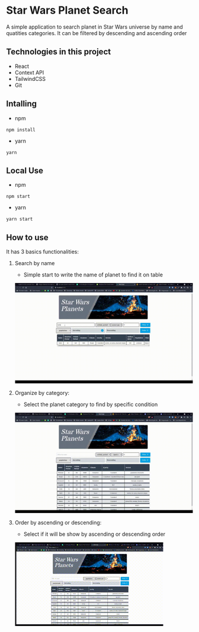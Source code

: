# Star Wars Planet Search

A simple application to search planet in Star Wars universe by name and quatities categories. It can be filtered by descending and ascending order

## Technologies in this project
- React
- Context API
- TailwindCSS
- Git

## Intalling
- npm
```
npm install
```

- yarn
```
yarn
```

## Local Use
- npm
```
npm start
```

- yarn
``` 
yarn start
```

## How to use
It has 3 basics functionalities:
1. Search by name
    - Simple start to write the name of planet to find it on table
    
    ![Searching by name](/search-by-name.gif)
2. Organize by category:
    - Select the planet category to find by specific condition
    
    ![Find by category](/filter-by-comparator.gif)

3. Order by ascending or descending:
    - Select if it will be show by ascending or descending order

    ![Order by ascending or descending](/order-by-ascending-descending.gif)
